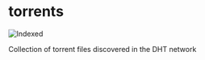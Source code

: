 torrents 
========
![Indexed](https://img.shields.io/badge/indexed-21433-blue)

Collection of torrent files discovered in the DHT network
